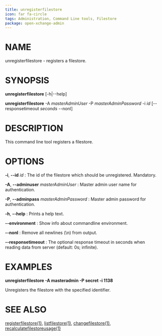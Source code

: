 ```yaml
---
title: unregisterfilestore
icon: far fa-circle
tags: Administration, Command Line tools, Filestore
package: open-xchange-admin
---
```


# NAME

unregisterfilestore - registers a filestore.
# SYNOPSIS

**unregisterfilestore** [-h|--help]

**unregisterfilestore** -A *masterAdminUser* -P *masterAdminPassword* -i *id* [--responsetimeout *seconds* --nonl]

# DESCRIPTION

This command line tool registers a filestore.

# OPTIONS

**-i**, **--id** *id*
: The id of the filestore which should be unregistered. Mandatory.

**-A**, **--adminuser** *masterAdminUser*
: Master admin user name for authentication.

**-P**, **--adminpass** *masterAdminPassword*
: Master admin password for authentication.

**-h**, **--help**
: Prints a help text.

**--environment**
: Show info about commandline environment.

**--nonl**
: Remove all newlines (\\n) from output.

**--responsetimeout**
: The optional response timeout in seconds when reading data from server (default: 0s; infinite).

# EXAMPLES

**unregisterfilestore -A masteradmin -P secret -i 1138**

Unregisters the filestore with the specified identifier.

# SEE ALSO

[registerfilestore(1)](registerfilestore.html), [listfilestore(1)](listfilestore.html), [changefilestore(1)](changefilestore.html), [recalculatefilestoreusage(1)](recalculatefilestoreusage.html)